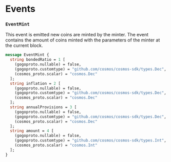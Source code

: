 <!--
order: 4
-->

# Events

### `EventMint`

This event is emitted new coins are minted by the minter. The event contains the amount of coins minted with the parameters of the minter at the current block.

```protobuf
message EventMint {
  string bondedRatio = 1 [
    (gogoproto.nullable) = false,
    (gogoproto.customtype) = "github.com/cosmos/cosmos-sdk/types.Dec",
    (cosmos_proto.scalar) = "cosmos.Dec"
  ];
  string inflation = 2 [
    (gogoproto.nullable) = false,
    (gogoproto.customtype) = "github.com/cosmos/cosmos-sdk/types.Dec",
    (cosmos_proto.scalar) = "cosmos.Dec"
  ];
  string annualProvisions = 3 [
    (gogoproto.nullable) = false,
    (gogoproto.customtype) = "github.com/cosmos/cosmos-sdk/types.Dec",
    (cosmos_proto.scalar) = "cosmos.Dec"
  ];
  string amount = 4 [
    (gogoproto.nullable) = false,
    (gogoproto.customtype) = "github.com/cosmos/cosmos-sdk/types.Int",
    (cosmos_proto.scalar) = "cosmos.Int"
  ];
}
```
